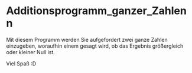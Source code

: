 # Additionsprogramm_ganzer_Zahlenn


Mit diesem Programm werden Sie aufgefordert zwei ganze Zahlen einzugeben, woraufhin einem gesagt wird, ob das Ergebnis größergleich oder kleiner Null ist.

Viel Spaß :D
